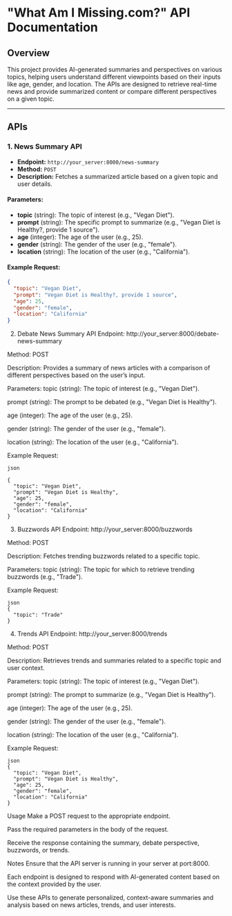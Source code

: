 # "What Am I Missing.com?" API Documentation

## Overview
This project provides AI-generated summaries and perspectives on various topics, helping users understand different viewpoints based on their inputs like age, gender, and location. The APIs are designed to retrieve real-time news and provide summarized content or compare different perspectives on a given topic.

---

## APIs

### 1. **News Summary API**
- **Endpoint:** `http://your_server:8000/news-summary`
- **Method:** `POST`
- **Description:** Fetches a summarized article based on a given topic and user details.
  
#### **Parameters:**
- **topic** (string): The topic of interest (e.g., "Vegan Diet").
- **prompt** (string): The specific prompt to summarize (e.g., "Vegan Diet is Healthy?, provide 1 source").
- **age** (integer): The age of the user (e.g., 25).
- **gender** (string): The gender of the user (e.g., "female").
- **location** (string): The location of the user (e.g., "California").

#### **Example Request:**
```json
{
  "topic": "Vegan Diet",
  "prompt": "Vegan Diet is Healthy?, provide 1 source",
  "age": 25,
  "gender": "female",
  "location": "California"
}
```
2. Debate News Summary API
Endpoint: http://your_server:8000/debate-news-summary

Method: POST

Description: Provides a summary of news articles with a comparison of different perspectives based on the user’s input.

Parameters:
topic (string): The topic of interest (e.g., "Vegan Diet").

prompt (string): The prompt to be debated (e.g., "Vegan Diet is Healthy").

age (integer): The age of the user (e.g., 25).

gender (string): The gender of the user (e.g., "female").

location (string): The location of the user (e.g., "California").

Example Request:
```
json

{
  "topic": "Vegan Diet",
  "prompt": "Vegan Diet is Healthy",
  "age": 25,
  "gender": "female",
  "location": "California"
}
```
3. Buzzwords API
Endpoint: http://your_server:8000/buzzwords

Method: POST

Description: Fetches trending buzzwords related to a specific topic.

Parameters:
topic (string): The topic for which to retrieve trending buzzwords (e.g., "Trade").

Example Request:
```
json
{
  "topic": "Trade"
}
```
4. Trends API
Endpoint: http://your_server:8000/trends

Method: POST

Description: Retrieves trends and summaries related to a specific topic and user context.

Parameters:
topic (string): The topic of interest (e.g., "Vegan Diet").

prompt (string): The prompt to summarize (e.g., "Vegan Diet is Healthy").

age (integer): The age of the user (e.g., 25).

gender (string): The gender of the user (e.g., "female").

location (string): The location of the user (e.g., "California").

Example Request:
```
json
{
  "topic": "Vegan Diet",
  "prompt": "Vegan Diet is Healthy",
  "age": 25,
  "gender": "female",
  "location": "California"
}
```
Usage
Make a POST request to the appropriate endpoint.

Pass the required parameters in the body of the request.

Receive the response containing the summary, debate perspective, buzzwords, or trends.

Notes
Ensure that the API server is running in your server at port:8000.

Each endpoint is designed to respond with AI-generated content based on the context provided by the user.

Use these APIs to generate personalized, context-aware summaries and analysis based on news articles, trends, and user interests.
